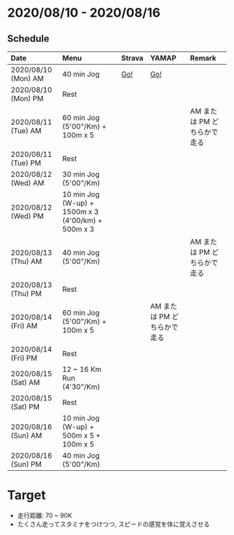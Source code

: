 # 2020/08/10 - 2020/08/16

## Schedule

| Date | Menu | Strava | YAMAP | Remark |
|:---|:---|:---|:---|:---|
| 2020/08/10 (Mon) AM | 40 min Jog | [Go!](https://www.strava.com/activities/3890188530) | [Go!](https://yamap.com/activities/7216449) | |
| 2020/08/10 (Mon) PM | Rest | | | |
| 2020/08/11 (Tue) AM | 60 min Jog (5'00"/Km) + 100m x 5 | | | AM または PM どちらかで走る |
| 2020/08/11 (Tue) PM | Rest | | | |
| 2020/08/12 (Wed) AM | 30 min Jog (5'00"/Km) | | | |
| 2020/08/12 (Wed) PM | 10 min Jog (W-up) + 1500m x 3 (4'00/km) + 500m x 3 | | | |
| 2020/08/13 (Thu) AM | 40 min Jog (5'00"/Km) | | | AM または PM どちらかで走る |
| 2020/08/13 (Thu) PM | Rest | | | |
| 2020/08/14 (Fri) AM | 60 min Jog (5'00"/Km) + 100m x 5 | | AM または PM どちらかで走る |
| 2020/08/14 (Fri) PM | Rest | | | |
| 2020/08/15 (Sat) AM | 12 ~ 16 Km Run (4'30"/Km) | | | |
| 2020/08/15 (Sat) PM | Rest | | |
| 2020/08/16 (Sun) AM | 10 min Jog (W-up) + 500m x 5 + 100m x 5 | | | |
| 2020/08/16 (Sun) PM | 40 min Jog (5'00"/Km) | | | |

# Target

* 走行距離: 70 ~ 90K
* たくさん走ってスタミナをつけつつ, スピードの感覚を体に覚えさせる
